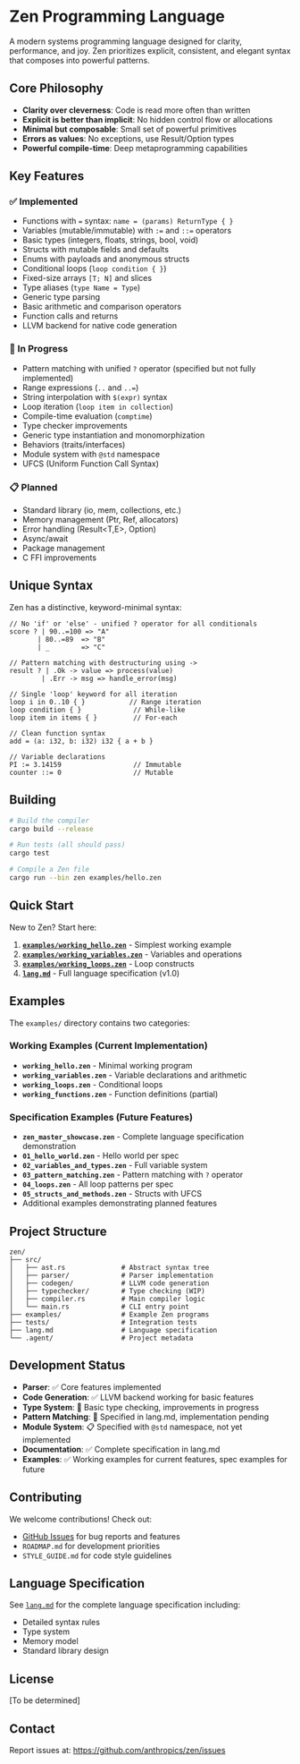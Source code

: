 # Zen Programming Language

A modern systems programming language designed for clarity, performance, and joy. Zen prioritizes explicit, consistent, and elegant syntax that composes into powerful patterns.

## Core Philosophy

- **Clarity over cleverness**: Code is read more often than written
- **Explicit is better than implicit**: No hidden control flow or allocations
- **Minimal but composable**: Small set of powerful primitives
- **Errors as values**: No exceptions, use Result/Option types
- **Powerful compile-time**: Deep metaprogramming capabilities

## Key Features

### ✅ Implemented
- Functions with `=` syntax: `name = (params) ReturnType { }`
- Variables (mutable/immutable) with `:=` and `::=` operators
- Basic types (integers, floats, strings, bool, void)
- Structs with mutable fields and defaults
- Enums with payloads and anonymous structs
- Conditional loops (`loop condition { }`)
- Fixed-size arrays `[T; N]` and slices
- Type aliases (`type Name = Type`)
- Generic type parsing
- Basic arithmetic and comparison operators
- Function calls and returns
- LLVM backend for native code generation

### 🚧 In Progress
- Pattern matching with unified `?` operator (specified but not fully implemented)
- Range expressions (`..` and `..=`)
- String interpolation with `$(expr)` syntax
- Loop iteration (`loop item in collection`)
- Compile-time evaluation (`comptime`)
- Type checker improvements
- Generic type instantiation and monomorphization
- Behaviors (traits/interfaces)
- Module system with `@std` namespace
- UFCS (Uniform Function Call Syntax)

### 📋 Planned
- Standard library (io, mem, collections, etc.)
- Memory management (Ptr<T>, Ref<T>, allocators)
- Error handling (Result<T,E>, Option<T>)
- Async/await
- Package management
- C FFI improvements

## Unique Syntax

Zen has a distinctive, keyword-minimal syntax:

```zen
// No 'if' or 'else' - unified ? operator for all conditionals
score ? | 90..=100 => "A"
       | 80..=89  => "B"
       | _        => "C"

// Pattern matching with destructuring using ->
result ? | .Ok -> value => process(value)
        | .Err -> msg => handle_error(msg)

// Single 'loop' keyword for all iteration
loop i in 0..10 { }           // Range iteration
loop condition { }             // While-like
loop item in items { }         // For-each

// Clean function syntax
add = (a: i32, b: i32) i32 { a + b }

// Variable declarations
PI := 3.14159                  // Immutable
counter ::= 0                  // Mutable
```

## Building

```bash
# Build the compiler
cargo build --release

# Run tests (all should pass)
cargo test

# Compile a Zen file
cargo run --bin zen examples/hello.zen
```

## Quick Start

New to Zen? Start here:
1. **[`examples/working_hello.zen`](examples/working_hello.zen)** - Simplest working example
2. **[`examples/working_variables.zen`](examples/working_variables.zen)** - Variables and operations
3. **[`examples/working_loops.zen`](examples/working_loops.zen)** - Loop constructs
4. **[`lang.md`](lang.md)** - Full language specification (v1.0)

## Examples

The `examples/` directory contains two categories:

### Working Examples (Current Implementation)
- **`working_hello.zen`** - Minimal working program
- **`working_variables.zen`** - Variable declarations and arithmetic
- **`working_loops.zen`** - Conditional loops
- **`working_functions.zen`** - Function definitions (partial)

### Specification Examples (Future Features) 
- **`zen_master_showcase.zen`** - Complete language specification demonstration
- **`01_hello_world.zen`** - Hello world per spec
- **`02_variables_and_types.zen`** - Full variable system
- **`03_pattern_matching.zen`** - Pattern matching with `?` operator
- **`04_loops.zen`** - All loop patterns per spec
- **`05_structs_and_methods.zen`** - Structs with UFCS
- Additional examples demonstrating planned features

## Project Structure

```
zen/
├── src/
│   ├── ast.rs              # Abstract syntax tree
│   ├── parser/             # Parser implementation
│   ├── codegen/            # LLVM code generation
│   ├── typechecker/        # Type checking (WIP)
│   ├── compiler.rs         # Main compiler logic
│   └── main.rs             # CLI entry point
├── examples/               # Example Zen programs
├── tests/                  # Integration tests
├── lang.md                 # Language specification
└── .agent/                 # Project metadata
```

## Development Status

- **Parser**: ✅ Core features implemented
- **Code Generation**: ✅ LLVM backend working for basic features
- **Type System**: 🚧 Basic type checking, improvements in progress
- **Pattern Matching**: 🚧 Specified in lang.md, implementation pending
- **Module System**: 📋 Specified with `@std` namespace, not yet implemented
- **Documentation**: ✅ Complete specification in lang.md
- **Examples**: ✅ Working examples for current features, spec examples for future

## Contributing

We welcome contributions! Check out:
- [GitHub Issues](https://github.com/anthropics/zen/issues) for bug reports and features
- `ROADMAP.md` for development priorities
- `STYLE_GUIDE.md` for code style guidelines

## Language Specification

See [`lang.md`](lang.md) for the complete language specification including:
- Detailed syntax rules
- Type system
- Memory model
- Standard library design

## License

[To be determined]

## Contact

Report issues at: https://github.com/anthropics/zen/issues